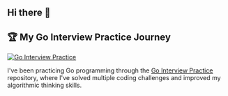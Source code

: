 ## Hi there 👋

<!--
**rimuhamu/rimuhamu** is a ✨ _special_ ✨ repository because its `README.md` (this file) appears on your GitHub profile.

Here are some ideas to get you started:

- 🔭 I’m currently working on ...
- 🌱 I’m currently learning ...
- 👯 I’m looking to collaborate on ...
- 🤔 I’m looking for help with ...
- 💬 Ask me about ...
- 📫 How to reach me: ...
- 😄 Pronouns: ...
- ⚡ Fun fact: ...
-->

## 🏆 My Go Interview Practice Journey

[![Go Interview Practice](https://img.shields.io/endpoint?url=https://raw.githubusercontent.com/RezaSi/go-interview-practice/main/badges/rimuhamu.json&style=for-the-badge&logo=go&logoColor=white)](https://github.com/RezaSi/go-interview-practice)

I've been practicing Go programming through the [Go Interview Practice](https://github.com/RezaSi/go-interview-practice) repository, where I've solved multiple coding challenges and improved my algorithmic thinking skills.
